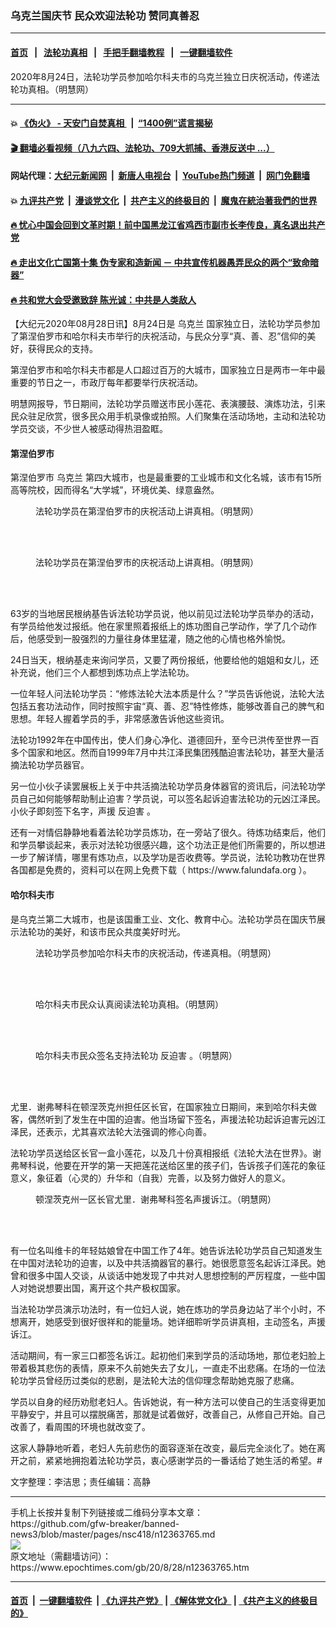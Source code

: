 ### 乌克兰国庆节 民众欢迎法轮功 赞同真善忍
------------------------

#### [首页](https://github.com/gfw-breaker/banned-news3/blob/master/README.md) &nbsp;&nbsp;|&nbsp;&nbsp; [法轮功真相](https://github.com/begood0513/basic/blob/master/README.md)  &nbsp;&nbsp;|&nbsp;&nbsp; [手把手翻墙教程](https://github.com/gfw-breaker/guides/wiki)  &nbsp;&nbsp;|&nbsp;&nbsp; [一键翻墙软件](https://github.com/gfw-breaker/nogfw/blob/master/README.md)  



<div><img alt="" class="attachment-djy_600_400 size-djy_600_400 wp-post-image" src="https://i.epochtimes.com/assets/uploads/2020/08/2020-8-27-ukraine-independent-day_03-600x400.jpg"/>
<div class="caption">
 2020年8月24日，法轮功学员参加哈尔科夫市的乌克兰独立日庆祝活动，传递法轮功真相。（明慧网）
</div></div><hr/>

#### 💥 [《伪火》 - 天安门自焚真相 ](http://141.164.51.119:10000/videos/blog/weihuo.html)&nbsp; |&nbsp; [“1400例”谎言揭秘  ](http://141.164.51.119:10000/videos/blog/jiexi1400.html)

#### [ 🎬  翻墙必看视频（八九六四、法轮功、709大抓捕、香港反送中 ...）](https://github.com/gfw-breaker/links/blob/master/banned.md)

#### 网站代理：[大纪元新闻网](http://167.172.10.89:10080/gb/) &nbsp;|&nbsp; [新唐人电视台](http://167.172.10.89:8808/gb/)  &nbsp;|&nbsp; [YouTube热门频道](http://158.247.203.241/youtube.html) &nbsp;|&nbsp; [网门免翻墙](http://158.247.203.241:11000/show.aspx?name=ogHome)

#### 💥 [九评共产党](http://141.164.51.119:10000/videos/res/jiuping/)&nbsp; |&nbsp; [漫谈党文化](http://141.164.51.119:10000/videos/res/mtdwh/)&nbsp; |&nbsp; [共产主义的终极目的](http://141.164.51.119:10000/videos/res/zjmd/)&nbsp; |&nbsp; [魔鬼在統治著我們的世界](http://141.164.51.119:10000/videos/res/TheSpecter/)  

#### [ 🔥  忧心中国会回到文革时期！前中国黑龙江省鸡西市副市长李传良，真名退出共产党](http://141.164.51.119:10000/videos/news/quit01.html)

#### [ 🔥  走出文化亡国第十集 伪专家和造新闻 － 中共宣传机器愚弄民众的两个“致命暗器”](http://141.164.51.119:10000/videos/news/../res/zcwhwg/index.html)

#### [ 🔥  共和党大会受邀致辞 陈光诚：中共是人类敌人](http://141.164.51.119:10000/videos/news/cgc.html)

<div><p>
 【大纪元2020年08月28日讯】8月24日是
 <ok href="https://www.epochtimes.com/gb/tag/%E4%B9%8C%E5%85%8B%E5%85%B0.html">
  乌克兰
 </ok>
 国家独立日，法轮功学员参加了第涅伯罗市和哈尔科夫市举行的庆祝活动，与民众分享“真、善、忍”信仰的美好，获得民众的支持。
</p>
<p>
 第涅伯罗市和哈尔科夫市都是人口超过百万的大城市，国家独立日是两市一年中最重要的节日之一，市政厅每年都要举行庆祝活动。
</p>
<p>
 明慧网报导，节日期间，法轮功学员赠送市民小莲花、表演腰鼓、演炼功法，引来民众驻足欣赏，很多民众用手机录像或拍照。人们聚集在活动场地，主动和法轮功学员交谈，不少世人被感动得热泪盈眶。
</p>
<h4>
 <b>
  第涅伯罗市
 </b>
</h4>
<p>
 第涅伯罗市
 <ok href="https://www.epochtimes.com/gb/tag/%E4%B9%8C%E5%85%8B%E5%85%B0.html">
  乌克兰
 </ok>
 第四大城市，也是最重要的工业城市和文化名城，该市有15所高等院校，因而得名“大学城”，环境优美、绿意盎然。
</p>
<figure class="wp-caption aligncenter" id="attachment_12363792" style="width: 600px">
 <ok href="https://i.epochtimes.com/assets/uploads/2020/08/2020-8-27-ukraine-independent-day_01.jpg">
  <img alt="" class="size-large wp-image-12363792" src="https://i.epochtimes.com/assets/uploads/2020/08/2020-8-27-ukraine-independent-day_01-600x380.jpg"/>
 </ok>
 <br/><figcaption class="wp-caption-text">
  法轮功学员在第涅伯罗市的庆祝活动上讲真相。（明慧网）
 </figcaption><br/>
</figure><br/>
<figure class="wp-caption aligncenter" id="attachment_12363799" style="width: 450px">
 <ok href="https://i.epochtimes.com/assets/uploads/2020/08/2020-8-27-ukraine-independent-day_02.jpg">
  <img alt="" class="wp-image-12363799 size-medium" src="https://i.epochtimes.com/assets/uploads/2020/08/2020-8-27-ukraine-independent-day_02-450x538.jpg"/>
 </ok>
 <br/><figcaption class="wp-caption-text">
  法轮功学员在第涅伯罗市的庆祝活动上讲真相。（明慧网）
 </figcaption><br/>
</figure><br/>
<p>
 63岁的当地居民根纳基告诉法轮功学员说，他以前见过法轮功学员举办的活动，有学员给他发过报纸。他在家里照着报纸上的炼功图自己学动作，学了几个动作后，他感受到一股强烈的力量往身体里猛灌，随之他的心情也格外愉悦。
</p>
<p>
 24日当天，根纳基走来询问学员，又要了两份报纸，他要给他的姐姐和女儿，还补充说，他们三个人都想到炼功点上学法轮功。
</p>
<p>
 一位年轻人问法轮功学员：“修炼法轮大法本质是什么？”学员告诉他说，法轮大法包括五套功法动作，同时按照宇宙“真、善、忍”特性修炼，能够改善自己的脾气和思想。年轻人握着学员的手，非常感激告诉他这些资讯。
</p>
<p>
 法轮功1992年在中国传出，使人们身心净化、道德回升，至今已洪传至世界一百多个国家和地区。然而自1999年7月中共江泽民集团残酷迫害法轮功，甚至大量活摘法轮功学员器官。
</p>
<p>
 另一位小伙子读罢展板上关于中共活摘法轮功学员身体器官的资讯后，问法轮功学员自己如何能够帮助制止迫害？学员说，可以签名起诉迫害法轮功的元凶江泽民。小伙子即刻签下名字，声援
 <ok href="https://www.epochtimes.com/gb/tag/%E5%8F%8D%E8%BF%AB%E5%AE%B3.html">
  反迫害
 </ok>
 。
</p>
<p>
 还有一对情侣静静地看着法轮功学员炼功，在一旁站了很久。待炼功结束后，他们和学员攀谈起来，表示对法轮功很感兴趣，这个功法正是他们所需要的，所以想进一步了解详情，哪里有炼功点，以及学功是否收费等。学员说，法轮功教功在世界各国都是免费的，资料可以在网上免费下载（
 <ok href="https://www.falundafa.org">
  https://www.falundafa.org
 </ok>
 ）。
</p>
<h4>
 <b>
  哈尔科夫市
 </b>
</h4>
<p>
 是乌克兰第二大城市，也是该国重工业、文化、教育中心。法轮功学员在国庆节展示法轮功的美好，和该市民众共度美好时光。
</p>
<figure class="wp-caption aligncenter" id="attachment_12363889" style="width: 600px">
 <ok href="https://i.epochtimes.com/assets/uploads/2020/08/2020-8-27-ukraine-independent-day_04.jpg">
  <img alt="" class="size-large wp-image-12363889" src="https://i.epochtimes.com/assets/uploads/2020/08/2020-8-27-ukraine-independent-day_04-600x450.jpg"/>
 </ok>
 <br/><figcaption class="wp-caption-text">
  法轮功学员参加哈尔科夫市的庆祝活动，传递真相。（明慧网）
 </figcaption><br/>
</figure><br/>
<figure class="wp-caption aligncenter" id="attachment_12363891" style="width: 450px">
 <ok href="https://i.epochtimes.com/assets/uploads/2020/08/2020-8-27-ukraine-independent-day_05.jpg">
  <img alt="" class="wp-image-12363891 size-medium" src="https://i.epochtimes.com/assets/uploads/2020/08/2020-8-27-ukraine-independent-day_05-450x600.jpg"/>
 </ok>
 <br/><figcaption class="wp-caption-text">
  哈尔科夫市民众认真阅读法轮功真相。（明慧网）
 </figcaption><br/>
</figure><br/>
<figure class="wp-caption aligncenter" id="attachment_12363893" style="width: 600px">
 <ok href="https://i.epochtimes.com/assets/uploads/2020/08/2020-8-27-ukraine-independent-day_06.jpg">
  <img alt="" class="size-large wp-image-12363893" src="https://i.epochtimes.com/assets/uploads/2020/08/2020-8-27-ukraine-independent-day_06-600x670.jpg"/>
 </ok>
 <br/><figcaption class="wp-caption-text">
  哈尔科夫市民众签名支持法轮功
  <ok href="https://www.epochtimes.com/gb/tag/%E5%8F%8D%E8%BF%AB%E5%AE%B3.html">
   反迫害
  </ok>
  。（明慧网）
 </figcaption><br/>
</figure><br/>
<p>
 尤里．谢弗琴科在顿涅茨克州担任区长官，在国家独立日期间，来到哈尔科夫做客，偶然听到了发生在中国的迫害。他当场留下签名，声援法轮功起诉迫害元凶江泽民，还表示，尤其喜欢法轮大法强调的修心向善。
</p>
<p>
 法轮功学员送给区长官一盒小莲花，以及几十份真相报纸《法轮大法在世界》。谢弗琴科说，他要在开学的第一天把莲花送给区里的孩子们，告诉孩子们莲花的象征意义，象征着（心灵的）升华和（自我）完善，以及努力做好人的意义。
</p>
<figure class="wp-caption aligncenter" id="attachment_12363909" style="width: 600px">
 <ok href="https://i.epochtimes.com/assets/uploads/2020/08/2020-8-27-ukraine-independent-day_07.jpg">
  <img alt="" class="size-large wp-image-12363909" src="https://i.epochtimes.com/assets/uploads/2020/08/2020-8-27-ukraine-independent-day_07-600x506.jpg"/>
 </ok>
 <br/><figcaption class="wp-caption-text">
  顿涅茨克州一区长官尤里．谢弗琴科签名声援诉江。（明慧网）
 </figcaption><br/>
</figure><br/>
<p>
 有一位名叫维卡的年轻姑娘曾在中国工作了4年。她告诉法轮功学员自己知道发生在中国对法轮功的迫害，以及中共活摘器官的暴行。她很愿意签名起诉江泽民。她曾和很多中国人交谈，从谈话中她发现了中共对人思想控制的严厉程度，一些中国人对她说想要出国，离开这个共产极权国家。
</p>
<p>
 当法轮功学员演示功法时，有一位妇人说，她在炼功的学员身边站了半个小时，不想离开，她感受到很好很祥和的能量场。她详细聆听学员讲真相，主动签名，声援诉江。
</p>
<p>
 活动期间，有一家三口都签名诉江。起初他们来到学员的活动场地，那位老妇脸上带着极其悲伤的表情，原来不久前她失去了女儿，一直走不出悲痛。在场的一位法轮功学员曾经历过类似的悲剧，是法轮大法的信仰理念帮助她克服了悲痛。
</p>
<p>
 学员以自身的经历劝慰老妇人。告诉她说，有一种方法可以使自己的生活变得更加平静安宁，并且可以摆脱痛苦，那就是试着做好，改善自己，从修自己开始。自己改善了，看周围的环境也就改变了。
</p>
<p>
 这家人静静地听着，老妇人先前悲伤的面容逐渐在改变，最后完全淡化了。她在离开之前，紧紧地拥抱着法轮功学员，衷心感谢学员的一番话给了她生活的希望。#
</p>
<p>
 文字整理：李洁思；责任编辑：高静
</p>
</div>
<hr/>
手机上长按并复制下列链接或二维码分享本文章：<br/>
https://github.com/gfw-breaker/banned-news3/blob/master/pages/nsc418/n12363765.md <br/>
<a href='https://github.com/gfw-breaker/banned-news3/blob/master/pages/nsc418/n12363765.md'><img src='https://github.com/gfw-breaker/banned-news3/blob/master/pages/nsc418/n12363765.md.png'/></a> <br/>
原文地址（需翻墙访问）：https://www.epochtimes.com/gb/20/8/28/n12363765.htm


------------------------
#### [首页](https://github.com/gfw-breaker/banned-news3/blob/master/README.md) &nbsp;|&nbsp; [一键翻墙软件](https://github.com/gfw-breaker/nogfw/blob/master/README.md) &nbsp;| [《九评共产党》](https://github.com/gfw-breaker/9ping.md/blob/master/README.md#九评之一评共产党是什么) | [《解体党文化》](https://github.com/gfw-breaker/jtdwh.md/blob/master/README.md) | [《共产主义的终极目的》](https://github.com/gfw-breaker/gczydzjmd.md/blob/master/README.md)


<img src='http://gfw-breaker.win/banned-news3/pages/nsc418/n12363765.md' width='0px' height='0px'/>